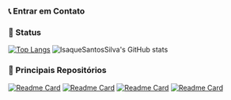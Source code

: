 ### :telephone_receiver: Entrar em Contato


### :flashlight: Status

[![Top Langs](https://github-readme-stats.vercel.app/api/top-langs/?username=IsaqueSantosSilva&layout&show_icons=true&theme=radical)](https://github.com/IsaqueSantosSilva/github-readme-stats)
![IsaqueSantosSilva's GitHub stats](https://github-readme-stats.vercel.app/api?username=IsaqueSantosSilva&hide=issues&show_icons=true&theme=radical)




### :pushpin: Principais Repositórios

[![Readme Card](https://github-readme-stats.vercel.app/api/pin/?username=IsaqueSantosSilva&repo=MyPortofolio)](https://github.com/IsaqueSantosSilva/MyPortofolio)
[![Readme Card](https://github-readme-stats.vercel.app/api/pin/?username=IsaqueSantosSilva&repo=Rick-And-Morty-Wiki)](https://github.com/IsaqueSantosSilva/Rick-And-Morty-Wiki)
[![Readme Card](https://github-readme-stats.vercel.app/api/pin/?username=IsaqueSantosSilva&repo=MusicNation)](https://github.com/IsaqueSantosSilva/MusicNation)
[![Readme Card](https://github-readme-stats.vercel.app/api/pin/?username=IsaqueSantosSilva&repo=Shadow-of-the-Colossos-NodeJS-API)](https://github.com/IsaqueSantosSilva/Shadow-of-the-Colossos-NodeJS-API)

